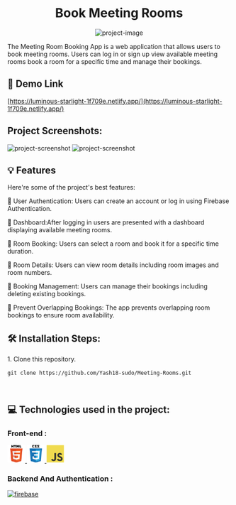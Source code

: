 <h1 align="center" id="title">Book Meeting Rooms</h1>

<p align="center"><img src="https://socialify.git.ci/Yash18-sudo/Meeting-Rooms/image?font=Inter&amp;name=1&amp;owner=1&amp;theme=Light" alt="project-image"></p>

<p id="description">The Meeting Room Booking App is a web application that allows users to book meeting rooms. Users can log in or sign up view available meeting rooms book a room for a specific time and manage their bookings.</p>

<h2>🚀 Demo Link</h2>

[https://luminous-starlight-1f709e.netlify.app/](https://luminous-starlight-1f709e.netlify.app/)

<h2>Project Screenshots:</h2>

<img src="" alt="project-screenshot" width="400" height="400/">

<img src="data:image/jpeg" alt="project-screenshot" width="100" height="100/">

  
  
<h2>💡 Features</h2>

Here're some of the project's best features:

📌   User Authentication: Users can create an account or log in using Firebase Authentication.

📌  Dashboard:After logging in users are presented with a dashboard displaying available meeting rooms.

📌  Room Booking: Users can select a room and book it for a specific time duration.

📌   Room Details: Users can view room details including room images and room numbers.

📌   Booking Management: Users can manage their bookings including deleting existing bookings.

📌   Prevent Overlapping Bookings: The app prevents overlapping room bookings to ensure room availability.

<h2>🛠️ Installation Steps:</h2>

<p>1. Clone this repository.</p>

```
git clone https://github.com/Yash18-sudo/Meeting-Rooms.git
```
  </br>
<h2>💻 
Technologies used in the project:</h2>

<h3>Front-end :</h3>

<a href="https://www.w3.org/html/" target="_blank" rel="noreferrer"> <img src="https://raw.githubusercontent.com/devicons/devicon/master/icons/html5/html5-original-wordmark.svg" alt="html5" width="40" height="40"/> </a><a href="https://www.w3schools.com/css/" target="_blank" rel="noreferrer"> <img src="https://raw.githubusercontent.com/devicons/devicon/master/icons/css3/css3-original-wordmark.svg" alt="css3" width="40" height="40"/> 
<a href="https://developer.mozilla.org/en-US/docs/Web/JavaScript" target="_blank" rel="noreferrer"> <img src="https://raw.githubusercontent.com/devicons/devicon/master/icons/javascript/javascript-original.svg" alt="javascript" width="40" height="40"/></a>

<h3>Backend And Authentication :</h3>

 <a href="https://firebase.google.com/" target="_blank" rel="noreferrer"> <img src="https://www.vectorlogo.zone/logos/firebase/firebase-icon.svg" alt="firebase" width="40" height="40"/>

 

